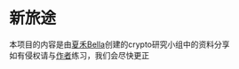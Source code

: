 # 新旅途
本项目的内容是由[夏禾Bella](https://linktr.ee/0x30cF)创建的crypto研究小组中的资料分享\
如有侵权请与[作者](stephkuove@gmail)练习，我们会尽快更正
